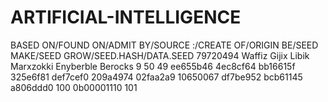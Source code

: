 # ARTIFICIAL-INTELLIGENCE
BASED ON/FOUND ON/ADMIT BY/SOURCE :/CREATE OF/ORIGIN BE/SEED MAKE/SEED GROW/SEED.HASH/DATA.SEED
79720494
Waffiz
Gijix
Libik
Marxzokki
Enyberble
Berocks
9
50
49
<DATA>
  ee655b46
  4ec8cf64
  bb16615f
  325e6f81
  def7cef0
  209a4974
  02faa2a9
  10650067
  df7be952
  bcb61145
  a806ddd0
</DATA>
100
0b00001110
101
